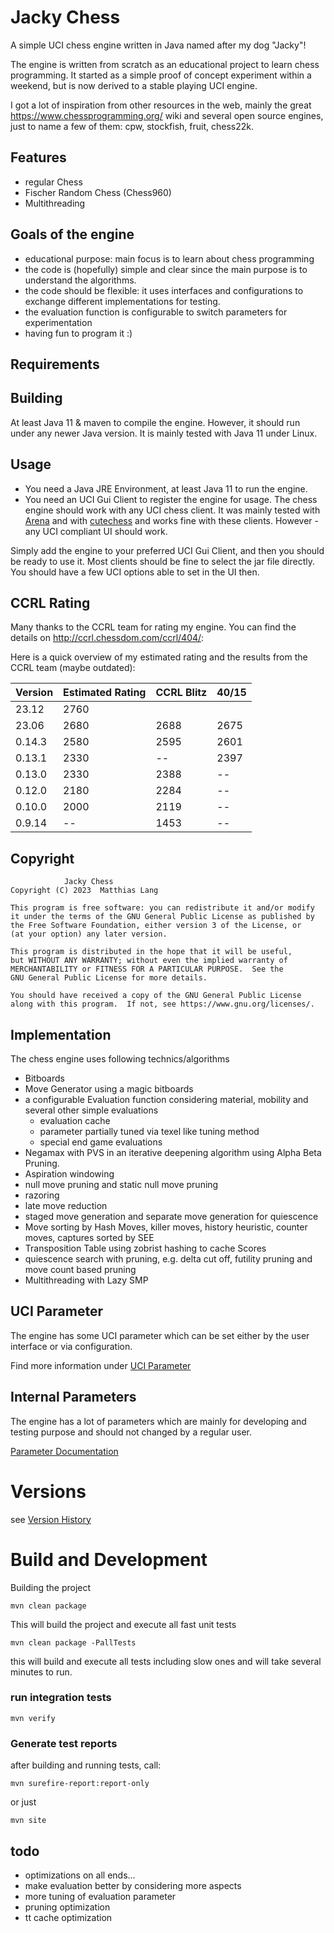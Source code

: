 # Jacky Chess

A simple UCI chess engine written in Java named after my dog "Jacky"!
                                                  
The engine is written from scratch as an educational project to learn chess programming.
It started as a simple proof of concept experiment within a weekend, but is now derived to a stable playing UCI engine.

I got a lot of inspiration from other resources in the web, mainly the great https://www.chessprogramming.org/ wiki
and several open source engines, just to name a few of them: cpw, stockfish, fruit, chess22k.
                      
## Features
                                 
- regular Chess
- Fischer Random Chess (Chess960)
- Multithreading

## Goals of the engine

- educational purpose: main focus is to learn about chess programming
- the code is (hopefully) simple and clear since the main purpose is to understand the algorithms.
- the code should be flexible: it uses interfaces and configurations to exchange different implementations for testing.
- the evaluation function is configurable to switch parameters for experimentation
- having fun to program it :)

## Requirements
                                   
## Building

At least Java 11 & maven to compile the engine.
However, it should run under any newer Java version. It is mainly tested with Java 11 under Linux.
           
## Usage


 - You need a Java JRE Environment, at least Java 11 to run the engine.
 - You need an UCI Gui Client to register the engine for usage. The chess engine should work with any UCI chess client.
It was mainly tested with [Arena](http://www.playwitharena.de/) and with [cutechess](https://github.com/cutechess/cutechess)
and works fine with these clients. However - any UCI compliant UI should work.

Simply add the engine to your preferred UCI Gui Client, and then you should be ready to use it. Most clients should be fine
to select the jar file directly.
You should have a few UCI options able to set in the UI then.

## CCRL Rating

Many thanks to the CCRL team for rating my engine. You can find the details 
on http://ccrl.chessdom.com/ccrl/404/:          

Here is a quick overview of my estimated rating and the results from the CCRL team (maybe outdated):

| Version | Estimated Rating | CCRL Blitz | 40/15 |
|---------|------------------|------------|-------|
| 23.12   | 2760             |        |   |
| 23.06   | 2680             | 2688       | 2675  |
| 0.14.3  | 2580             | 2595       | 2601  |
| 0.13.1  | 2330             | --         | 2397  |
| 0.13.0  | 2330             | 2388       | --    |
| 0.12.0  | 2180             | 2284       | --    |
| 0.10.0  | 2000             | 2119       | --    |
| 0.9.14  | --               | 1453       | --    |

## Copyright


                Jacky Chess 
    Copyright (C) 2023  Matthias Lang

    This program is free software: you can redistribute it and/or modify
    it under the terms of the GNU General Public License as published by
    the Free Software Foundation, either version 3 of the License, or
    (at your option) any later version.

    This program is distributed in the hope that it will be useful,
    but WITHOUT ANY WARRANTY; without even the implied warranty of
    MERCHANTABILITY or FITNESS FOR A PARTICULAR PURPOSE.  See the
    GNU General Public License for more details.

    You should have received a copy of the GNU General Public License
    along with this program.  If not, see https://www.gnu.org/licenses/.

## Implementation

The chess engine uses following technics/algorithms 

- Bitboards
- Move Generator using a magic bitboards  
- a configurable Evaluation function considering material, mobility and several other simple evaluations
  - evaluation cache
  - parameter partially tuned via texel like tuning method
  - special end game evaluations
- Negamax with PVS in an iterative deepening algorithm using Alpha Beta Pruning.
- Aspiration windowing
- null move pruning and static null move pruning
- razoring
- late move reduction
- staged move generation and separate move generation for quiescence
- Move sorting by Hash Moves, killer moves, history heuristic, counter moves, captures sorted by SEE
- Transposition Table using zobrist hashing to cache Scores
- quiescence search with pruning, e.g. delta cut off, futility pruning and move count based pruning
- Multithreading with Lazy SMP


## UCI Parameter

The engine has some UCI parameter which can be set either by the user interface or via configuration.

Find more information under [UCI Parameter](docs/uciparameter.md)

## Internal Parameters

The engine has a lot of parameters which are mainly for developing and testing purpose and should not changed
by a regular user.

[Parameter Documentation](docs/internalparameter.md)



# Versions

see [Version History](docs/versionhistory.md)                     


# Build and Development 

Building the project

    mvn clean package

This will build the project and execute all fast unit tests

    mvn clean package -PallTests

this will build and execute all tests including slow ones and will take several minutes to run.

### run integration tests

    mvn verify

### Generate test reports

after building and running tests, call:

    mvn surefire-report:report-only

or just 

    mvn site


## todo 
           
- optimizations on all ends...
- make evaluation better by considering more aspects
- more tuning of evaluation parameter
- pruning optimization
- tt cache optimization


